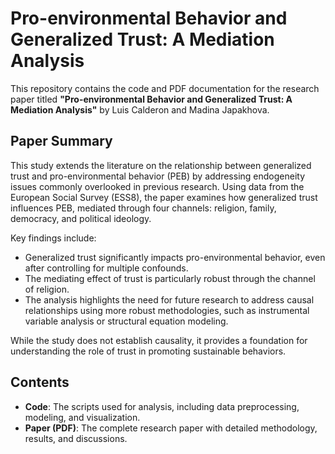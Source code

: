 # Pro-environmental Behavior and Generalized Trust: A Mediation Analysis

This repository contains the code and PDF documentation for the research paper titled **"Pro-environmental Behavior and Generalized Trust: A Mediation Analysis"** by Luis Calderon and Madina Japakhova.

## Paper Summary

This study extends the literature on the relationship between generalized trust and pro-environmental behavior (PEB) by addressing endogeneity issues commonly overlooked in previous research. Using data from the European Social Survey (ESS8), the paper examines how generalized trust influences PEB, mediated through four channels: religion, family, democracy, and political ideology.

Key findings include:
- Generalized trust significantly impacts pro-environmental behavior, even after controlling for multiple confounds.
- The mediating effect of trust is particularly robust through the channel of religion.
- The analysis highlights the need for future research to address causal relationships using more robust methodologies, such as instrumental variable analysis or structural equation modeling.

While the study does not establish causality, it provides a foundation for understanding the role of trust in promoting sustainable behaviors.

## Contents

- **Code**: The scripts used for analysis, including data preprocessing, modeling, and visualization.
- **Paper (PDF)**: The complete research paper with detailed methodology, results, and discussions.
